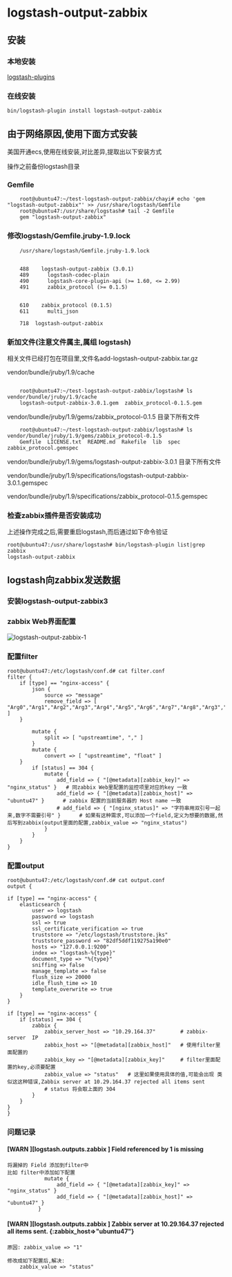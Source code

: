 # logstash-output-zabbix

## 安装

### 本地安装

[logstash-plugins](https://github.com/logstash-plugins/logstash-output-zabbix)

### 在线安装

    bin/logstash-plugin install logstash-output-zabbix

## 由于网络原因,使用下面方式安装

美国开通ecs,使用在线安装,对比差异,提取出以下安装方式

操作之前备份logstash目录

### Gemfile

```shell
    root@ubuntu47:~/test-logstash-output-zabbix/chayi# echo 'gem "logstash-output-zabbix"' >> /usr/share/logstash/Gemfile
    root@ubuntu47:/usr/share/logstash# tail -2 Gemfile
    gem "logstash-output-zabbix"
```

### 修改logstash/Gemfile.jruby-1.9.lock

```shell
    /usr/share/logstash/Gemfile.jruby-1.9.lock


    488    logstash-output-zabbix (3.0.1)
    489      logstash-codec-plain
    490      logstash-core-plugin-api (>= 1.60, <= 2.99)
    491      zabbix_protocol (>= 0.1.5)


    610    zabbix_protocol (0.1.5)
    611      multi_json

    718  logstash-output-zabbix
```

### 新加文件(注意文件属主,属组 logstash)

相关文件已经打包在项目里,文件名add-logstash-output-zabbix.tar.gz

vendor/bundle/jruby/1.9/cache

```shell

    root@ubuntu47:~/test-logstash-output-zabbix/logstash# ls vendor/bundle/jruby/1.9/cache
    logstash-output-zabbix-3.0.1.gem  zabbix_protocol-0.1.5.gem
```

vendor/bundle/jruby/1.9/gems/zabbix_protocol-0.1.5  目录下所有文件

```shell
    root@ubuntu47:~/test-logstash-output-zabbix/logstash# ls vendor/bundle/jruby/1.9/gems/zabbix_protocol-0.1.5
    Gemfile  LICENSE.txt  README.md  Rakefile  lib  spec  zabbix_protocol.gemspec
```

vendor/bundle/jruby/1.9/gems/logstash-output-zabbix-3.0.1  目录下所有文件

vendor/bundle/jruby/1.9/specifications/logstash-output-zabbix-3.0.1.gemspec

vendor/bundle/jruby/1.9/specifications/zabbix_protocol-0.1.5.gemspec

### 检查zabbix插件是否安装成功

上述操作完成之后,需要重启logstash,而后通过如下命令验证

```shell
root@ubuntu47:/usr/share/logstash# bin/logstash-plugin list|grep zabbix
logstash-output-zabbix
```

## logstash向zabbix发送数据

### 安装logstash-output-zabbix3

### zabbix Web界面配置

![logstash-output-zabbix-1](http://oi480zo5x.bkt.clouddn.com/logstash-output-zabbix-1.jpg)

### 配置filter

```shell
root@ubuntu47:/etc/logstash/conf.d# cat filter.conf
filter {
    if [type] == "nginx-access" {
        json {
            source => "message"
            remove_field => [ "Arg0","Arg1","Arg2","Arg3","Arg4","Arg5","Arg6","Arg7","Arg8","Arg3","Arg9","Arg10" ]
    }

        mutate {
            split => [ "upstreamtime", "," ]
        }
        mutate {
            convert => [ "upstreamtime", "float" ]
    }
        if [status] == 304 {
            mutate {
                add_field => { "[@metadata][zabbix_key]" => "nginx_status" }   # 同zabbix Web里配置的监控项里对应的key 一致
                add_field => { "[@metadata][zabbix_host]" => "ubuntu47" }      # zabbix 配置的当前服务器的 Host name 一致
                # add_field => { "[nginx_status]" => "字符串用双引号一起来,数字不需要引号" }      # 如果有这种需求,可以添加一个field,定义为想要的数据,然后写到zabbix(output里面的配置,zabbix_value => "nginx_status")
            }
        }
    }
}
```

### 配置output

```shell
root@ubuntu47:/etc/logstash/conf.d# cat output.conf
output {

if [type] == "nginx-access" {
    elasticsearch {
        user => logstash
        password => logstash
        ssl => true
        ssl_certificate_verification => true
        truststore => "/etc/logstash/truststore.jks"
        truststore_password => "82df5ddf119275a190e0"
        hosts => "127.0.0.1:9200"
        index => "logstash-%{type}"
        document_type => "%{type}"
        sniffing => false
        manage_template => false
        flush_size => 20000
        idle_flush_time => 10
        template_overwrite => true
    }
}

if [type] == "nginx-access" {
    if [status] == 304 {
        zabbix {
            zabbix_server_host => "10.29.164.37"        # zabbix-server  IP
            zabbix_host => "[@metadata][zabbix_host]"   # 使用filter里面配置的
            zabbix_key => "[@metadata][zabbix_key]"     # filter里面配置的key,必须要配置
            zabbix_value => "status"   # 这里如果使用具体的值,可能会出现 类似这这种错误,Zabbix server at 10.29.164.37 rejected all items sent
            # status 将会取上面的 304
        }
    }
}
}
```

### 问题记录

#### [WARN ][logstash.outputs.zabbix  ] Field referenced by 1 is missing

```shell
将漏掉的 Field 添加到filter中
比如 filter中添加如下配置
            mutate {
                add_field => { "[@metadata][zabbix_key]" => "nginx_status" }
                add_field => { "[@metadata][zabbix_host]" => "ubuntu47" }
          }
```

#### [WARN ][logstash.outputs.zabbix  ] Zabbix server at 10.29.164.37 rejected all items sent. {:zabbix_host=>"ubuntu47"}

```shell
原因: zabbix_value => "1"

修改成如下配置后,解决:
    zabbix_value => "status"
```
